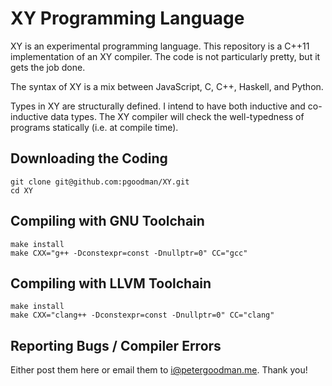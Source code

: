 XY Programming Language
=======================

XY is an experimental programming language. This repository is a C++11 implementation of an XY compiler. The code is not particularly pretty, but it gets the job done.

The syntax of XY is a mix between JavaScript, C, C++, Haskell, and Python.

Types in XY are structurally defined. I intend to have both inductive and co-inductive data types. The XY compiler will check the well-typedness of programs statically (i.e. at compile time).

Downloading the Coding
----------------------

    git clone git@github.com:pgoodman/XY.git
    cd XY


Compiling with GNU Toolchain
----------------------------
    
    make install
    make CXX="g++ -Dconstexpr=const -Dnullptr=0" CC="gcc"


Compiling with LLVM Toolchain
-----------------------------

    make install
    make CXX="clang++ -Dconstexpr=const -Dnullptr=0" CC="clang"

Reporting Bugs / Compiler Errors
--------------------------------

Either post them here or email them to i@petergoodman.me. Thank you!

